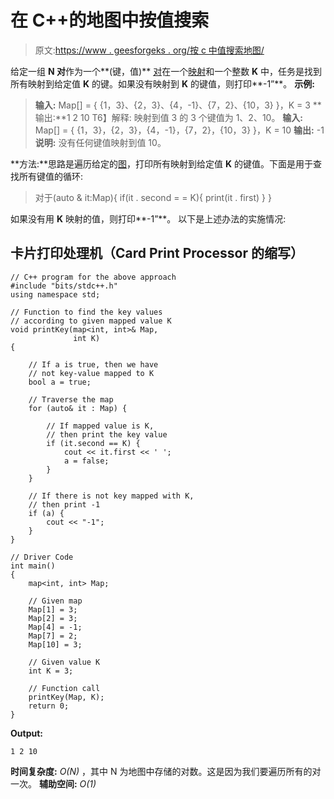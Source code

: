 # 在 C++的地图中按值搜索

> 原文:[https://www . geesforgeks . org/按 c 中值搜索地图/](https://www.geeksforgeeks.org/search-by-value-in-a-map-in-c/)

给定一组 **N 对**作为一个**(键，值)** [对](https://www.geeksforgeeks.org/pair-in-cpp-stl/)在一个[映射](https://www.geeksforgeeks.org/map-associative-containers-the-c-standard-template-library-stl/)和一个整数 **K** 中，任务是找到所有映射到给定值 **K** 的键。如果没有映射到 **K** 的键值，则打印**-1”**。
**示例:**

> **输入:** Map[] = { {1，3}、{2，3}、{4，-1}、{7，2}、{10，3} }，K = 3
> **输出:**1 2 10
> T6】解释:
> 映射到值 3 的 3 个键值为 1、2、10。
> **输入:** Map[] = { {1，3}，{2，3}，{4，-1}，{7，2}，{10，3} }，K = 10
> **输出:** -1
> **说明:**
> 没有任何键值映射到值 10。

**方法:**思路是遍历给定的[图](https://www.geeksforgeeks.org/map-associative-containers-the-c-standard-template-library-stl/)，打印所有映射到给定值 **K** 的键值。下面是用于查找所有键值的循环:

> 对于(auto & it:Map){
> if(it . second = = K){
> print(it . first)
> }
> }

如果没有用 **K** 映射的值，则打印**-1”**。
以下是上述办法的实施情况:

## 卡片打印处理机（Card Print Processor 的缩写）

```
// C++ program for the above approach
#include "bits/stdc++.h"
using namespace std;

// Function to find the key values
// according to given mapped value K
void printKey(map<int, int>& Map,
              int K)
{

    // If a is true, then we have
    // not key-value mapped to K
    bool a = true;

    // Traverse the map
    for (auto& it : Map) {

        // If mapped value is K,
        // then print the key value
        if (it.second == K) {
            cout << it.first << ' ';
            a = false;
        }
    }

    // If there is not key mapped with K,
    // then print -1
    if (a) {
        cout << "-1";
    }
}

// Driver Code
int main()
{
    map<int, int> Map;

    // Given map
    Map[1] = 3;
    Map[2] = 3;
    Map[4] = -1;
    Map[7] = 2;
    Map[10] = 3;

    // Given value K
    int K = 3;

    // Function call
    printKey(Map, K);
    return 0;
}
```

**Output:** 

```
1 2 10
```

**时间复杂度:** *O(N)* ，其中 N 为地图中存储的对数。这是因为我们要遍历所有的对一次。
**辅助空间:** *O(1)*